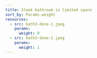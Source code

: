 ```yaml
---
title: Sleek bathroom in limited space
sort_by: Params.weight
resources:
  - src: bath3-done-1.jpeg
    params:
      weight: 0
  - src: bath3-done-2.jpeg
    params:
      weight: 1
---
```

